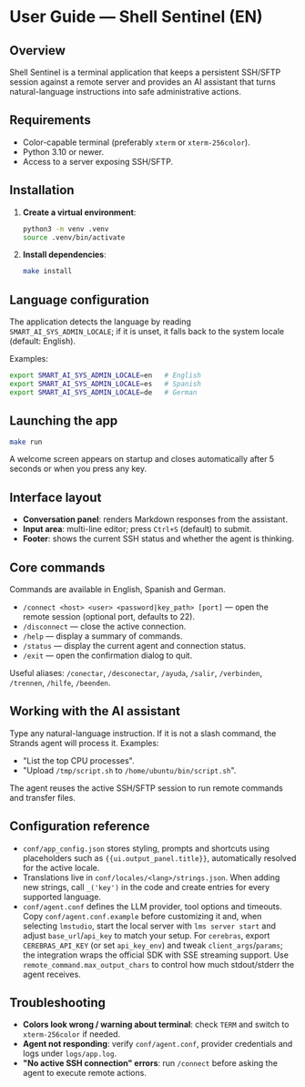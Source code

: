 # User Guide — Shell Sentinel (EN)

## Overview
Shell Sentinel is a terminal application that keeps a persistent SSH/SFTP session against a remote server and provides an AI assistant that turns natural-language instructions into safe administrative actions.

## Requirements
- Color-capable terminal (preferably `xterm` or `xterm-256color`).
- Python 3.10 or newer.
- Access to a server exposing SSH/SFTP.

## Installation
1. **Create a virtual environment**:
   ```bash
   python3 -m venv .venv
   source .venv/bin/activate
   ```
2. **Install dependencies**:
   ```bash
   make install
   ```

## Language configuration
The application detects the language by reading `SMART_AI_SYS_ADMIN_LOCALE`; if it is unset, it falls back to the system locale (default: English).

Examples:
```bash
export SMART_AI_SYS_ADMIN_LOCALE=en   # English
export SMART_AI_SYS_ADMIN_LOCALE=es   # Spanish
export SMART_AI_SYS_ADMIN_LOCALE=de   # German
```

## Launching the app
```bash
make run
```

A welcome screen appears on startup and closes automatically after 5 seconds or when you press any key.

## Interface layout
- **Conversation panel**: renders Markdown responses from the assistant.
- **Input area**: multi-line editor; press `Ctrl+S` (default) to submit.
- **Footer**: shows the current SSH status and whether the agent is thinking.

## Core commands
Commands are available in English, Spanish and German.

- `/connect <host> <user> <password|key_path> [port]` — open the remote session (optional port, defaults to 22).
- `/disconnect` — close the active connection.
- `/help` — display a summary of commands.
- `/status` — display the current agent and connection status.
- `/exit` — open the confirmation dialog to quit.

Useful aliases: `/conectar`, `/desconectar`, `/ayuda`, `/salir`, `/verbinden`, `/trennen`, `/hilfe`, `/beenden`.

## Working with the AI assistant
Type any natural-language instruction. If it is not a slash command, the Strands agent will process it. Examples:
- "List the top CPU processes".
- "Upload `/tmp/script.sh` to `/home/ubuntu/bin/script.sh`".

The agent reuses the active SSH/SFTP session to run remote commands and transfer files.

## Configuration reference
- `conf/app_config.json` stores styling, prompts and shortcuts using placeholders such as `{{ui.output_panel.title}}`, automatically resolved for the active locale.
- Translations live in `conf/locales/<lang>/strings.json`. When adding new strings, call `_('key')` in the code and create entries for every supported language.
- `conf/agent.conf` defines the LLM provider, tool options and timeouts. Copy `conf/agent.conf.example` before customizing it and, when selecting `lmstudio`, start the local server with `lms server start` and adjust `base_url`/`api_key` to match your setup. For `cerebras`, export `CEREBRAS_API_KEY` (or set `api_key_env`) and tweak `client_args`/`params`; the integration wraps the official SDK with SSE streaming support. Use `remote_command.max_output_chars` to control how much stdout/stderr the agent receives.

## Troubleshooting
- **Colors look wrong / warning about terminal**: check `TERM` and switch to `xterm-256color` if needed.
- **Agent not responding**: verify `conf/agent.conf`, provider credentials and logs under `logs/app.log`.
- **"No active SSH connection" errors**: run `/connect` before asking the agent to execute remote actions.
